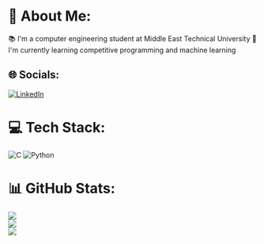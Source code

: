 # 💫 About Me:
📚 I'm a computer engineering student at Middle East Technical University
🎴 I'm currently learning competitive programming and machine learning

## 🌐 Socials:
[![LinkedIn](https://img.shields.io/badge/LinkedIn-%230077B5.svg?logo=linkedin&logoColor=white)](https://linkedin.com/in/ismail-talaz) 

# 💻 Tech Stack:
![C](https://img.shields.io/badge/c-%2300599C.svg?style=for-the-badge&logo=c&logoColor=white) ![Python](https://img.shields.io/badge/python-3670A0?style=for-the-badge&logo=python&logoColor=ffdd54)
# 📊 GitHub Stats:
![](https://github-readme-stats.vercel.app/api?username=ismail-talaz&theme=gotham&hide_border=true&include_all_commits=false&count_private=false)<br/>
![](https://github-readme-streak-stats.herokuapp.com/?user=ismail-talaz&theme=gotham&hide_border=true)<br/>
![](https://github-readme-stats.vercel.app/api/top-langs/?username=ismail-talaz&theme=gotham&hide_border=true&include_all_commits=false&count_private=false&layout=compact)

<!-- Proudly created with GPRM ( https://gprm.itsvg.in ) -->
